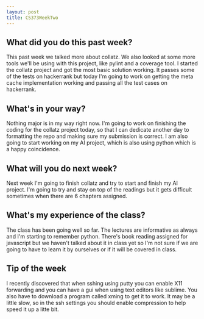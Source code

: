 ```yaml
---
layout: post
title: CS373WeekTwo
---
```


## What did you do this past week? ##
This past week we talked more about collatz. We also looked at some more tools we'll be using with this project, like pylint and a coverage tool. I started the collatz project and got the most basic solution working. It passes some of the tests on hackerrank but today I'm going to work on getting the meta cache implementation working and passing all the test cases on hackerrank.

## What's in your way? ##
Nothing major is in my way right now. I'm going to work on finishing the coding for the collatz project today, so that I can dedicate another day to formatting the repo and making sure my submission is correct. I am also going to start working on my AI project, which is also using python which is a happy coincidence.

## What will you do next week? ##
Next week I'm going to finish collatz and try to start and finish my AI project. I'm going to try and stay on top of the readings but it gets difficult sometimes when there are 6 chapters assigned. 

## What's my experience of the class? ##
The class has been going well so far. The lectures are informative as always and I'm starting to remember python. There's book reading assigned for javascript but we haven't talked about it in class yet so I'm not sure if we are going to have to learn it by ourselves or if it will be covered in class.

## Tip of the week ##
I recently discovered that when sshing using putty you can enable X11 forwarding and you can have a gui when using text editors like sublime. You also have to download a program called xming to get it to work. It may be a little slow, so in the ssh settings you should enable compression to help speed it up a litte bit. 
